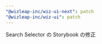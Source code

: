 ```yaml
---
"@wizleap-inc/wiz-ui-next": patch
"@wizleap-inc/wiz-ui": patch
---
```


Search Selector の Storybook の修正
